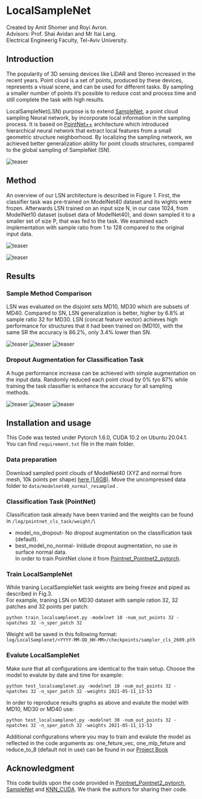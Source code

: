 # LocalSampleNet
Created by Amit Shomer and Royi Avron.\
Advisors: Prof. Shai Avidan and Mr Itai Lang.\
Electrical Engineerig Faculty, Tel-Aviv University.

## Introduction
The popularity of 3D sensing devices like LiDAR and Stereo increased in the recent years. Point cloud is a set of points, produced by these
devices, represents a visual scene, and can be used for different tasks. By sampling a smaller number of points it’s possible to reduce cost 
and process time and still complete the task with high results.

LocalSampleNet(LSN) purpose is to extend  <a href="https://arxiv.org/pdf/1912.03663.pdf">SampleNet</a>, a point cloud sampling Neural network, by incorporate local information in the sampling process.
 It is based on <a href="https://arxiv.org/pdf/1706.02413.pdf">PointNet++</a>  architecture which introduced hierarchical neural network that extract local features from a small geometric structure
 neighborhood. By localizing the sampling network, we achieved better generalization ability for point clouds structures, compared to the global 
sampling of SampleNet (SN). 

![teaser](https://github.com/amitshomer/Local_samplenet/blob/master/docs/inter.PNG)

## Method 
An overview of our LSN architecture is described in Figure 1. First, the classifier task was pre-trained on ModelNet40 dataset and its wights were frozen. 
Afterwards LSN trained on an input size N, in our case 1024, from ModelNet10 dataset (subset data of ModelNet40), and down sampled it to a smaller set 
of size P, that was fed to the task. We examined each implementation with sample ratio from 1 to 128 compared to the original input data. 

![teaser](https://github.com/amitshomer/Local_samplenet/blob/master/docs/method.PNG)

![teaser](https://github.com/amitshomer/Local_samplenet/blob/master/docs/Airplane.gif)

## Results
### Sample Method Comparison
LSN was evaluated on the disjoint sets MD10, MD30 which are subsets of MD40. Compared to SN, LSN generalization is better, higher by 6.8% at sample
 ratio 32 for MD30. LSN (concat feature vector) achieves high performance for structures that it had been trained on (MD10), with the same SR the accuracy
 is 86.2%, only 3.4% lower than SN.

![teaser](https://github.com/amitshomer/Local_samplenet/blob/master/docs/MD10.PNG)
![teaser](https://github.com/amitshomer/Local_samplenet/blob/master/docs/MD30.PNG)
![teaser](https://github.com/amitshomer/Local_samplenet/blob/master/docs/MD40.PNG)

### Dropout Augmentation for Classification Task
A huge performance increase can be achieved with simple augmentation on the input data. Randomly reduced each point cloud by 0% tyo 87% while training the task classifier is enhance the accuracy for all sampling methods. 

![teaser](https://github.com/amitshomer/Local_samplenet/blob/master/docs/MD10_dropout.PNG)
![teaser](https://github.com/amitshomer/Local_samplenet/blob/master/docs/MD30_dropout.PNG)
![teaser](https://github.com/amitshomer/Local_samplenet/blob/master/docs/MD40_dropout.PNG)

## Installation and usage
This Code was tested under Pytorch 1.6.0, CUDA 10.2 on Ubuntu 20.04.1. You can find `requirement.txt` file in the main folder.

### Data preparation
Download sampled point clouds of ModelNet40 (XYZ and normal from mesh, 10k points per shape) <a href="https://shapenet.cs.stanford.edu/media/modelnet40_normal_resampled.zip">here (1.6GB)</a>. 
Move the uncompressed data folder to `data/modelnet40_normal_resampled` .

### Classification Task (PointNet)
Classification task already have been tranied and the weights can be found in `/log/pointnet_cls_task/weight/`\
   * model_no_dropout- No dropout augmentation on the classification task (default).
   * best_model_no_normal- Inldude dropout augmentation, no use in surface normal data. \
In order to train PointNet clone it from <a href="https://github.com/yanx27/Pointnet_Pointnet2_pytorch">Pointnet_Pointnet2_pytorch</a>.

### Train LocalSampleNet
While traning LocalSampleNet task weights are being freeze and piped as described in Fig.3.\
For example, traning LSN on MD30 dataset with sample ration 32, 32 patches and 32 points per patch:  
```
python train_localsamplenet.py -modelnet 10 -num_out_points 32 -npatches 32 -n_sper_patch 32
```
Weight will be saved in this following format: \
 `log/LocalSamplenet/<YYYY-MM-DD_HH-MM>/checkpoints/sampler_cls_2609.pth `

### Evalute LocalSampleNet
Make sure that all configurations are identical to the train setup. Choose the model to evalute by date and time for example: 

```
python test_localsamplenet.py -modelnet 10 -num_out_points 32 -npatches 32 -n_sper_patch 32 -weights 2021-05-11_13-53
```


In order to reproduce results graphs as above and evalute the model with MD10, MD30 or MD40 use:
```
python test_localsamplenet.py -modelnet 30 -num_out_points 32 -npatches 32 -n_sper_patch 32 -weights 2021-05-11_13-53
``` 

Additional configurations where you may to train and evalute the model as reflected in the code arguments as: one_feture_vec, one_mlp_feture and reduce_to_8 (default not in use) can be found in our <a href="https://github.com/amitshomer/Local_samplenet/blob/master/docs/LocalSampleNet_Book_v3.pdf">Project Book</a>


## Acknowledgment
This code builds upon the code provided in <a href="https://github.com/yanx27/Pointnet_Pointnet2_pytorch">Pointnet_Pointnet2_pytorch</a>, <a href="https://github.com/itailang/SampleNet/tree/master/registration">SampleNet</a> and <a href="https://github.com/unlimblue/KNN_CUDA">KNN_CUDA</a>. We thank the authors for sharing their code.

